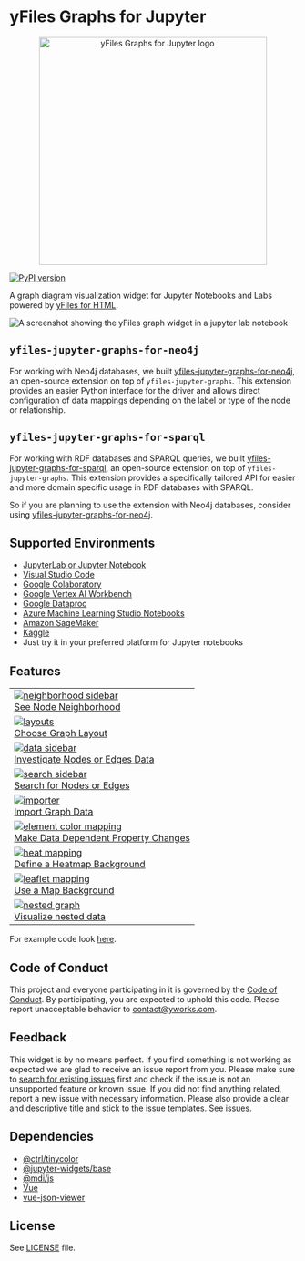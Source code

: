 # yFiles Graphs for Jupyter

<p align="center">
    <img src="https://raw.githubusercontent.com/yWorks/yfiles-jupyter-graphs/main/screenshots/yfiles-jupyter-graphs-logo.svg" alt='yFiles Graphs for Jupyter logo'  width="400px" style='max-width: 400px'>
</p>

[![PyPI version](https://badge.fury.io/py/yfiles-jupyter-graphs.svg)](https://badge.fury.io/py/yfiles-jupyter-graphs)

A graph diagram visualization widget for Jupyter Notebooks and Labs powered by [yFiles for HTML](https://www.yfiles.com/the-yfiles-sdk/web/yfiles-for-html?utm_campaign=yfiles4jupyter&utm_source=github&utm_medium=readme).

![A screenshot showing the yFiles graph widget in a jupyter lab notebook](https://raw.githubusercontent.com/yWorks/yfiles-jupyter-graphs/main/screenshots/yfiles-jupyter-graphs-introduction.png)

## `yfiles-jupyter-graphs-for-neo4j`

For working with Neo4j databases, we
built [yfiles-jupyter-graphs-for-neo4j](https://github.com/yWorks/yfiles-jupyter-graphs-for-neo4j/), an open-source
extension on top of `yfiles-jupyter-graphs`. This extension provides an easier Python interface for the
driver and allows direct configuration of data mappings depending on the label or type of the node or relationship.

## `yfiles-jupyter-graphs-for-sparql`

For working with RDF databases and SPARQL queries, we built
[yfiles-jupyter-graphs-for-sparql](https://github.com/yWorks/yfiles-jupyter-graphs-for-sparql/), an open-source
extension on top of `yfiles-jupyter-graphs`. This extension provides a specifically tailored API for easier and more
domain specific usage in RDF databases with SPARQL.

So if you are planning to use the extension with Neo4j databases, consider
using [yfiles-jupyter-graphs-for-neo4j](https://github.com/yWorks/yfiles-jupyter-graphs-for-neo4j/).

## Supported Environments
- [JupyterLab or Jupyter Notebook](https://jupyter.org/)
- [Visual Studio Code](https://code.visualstudio.com/)
- [Google Colaboratory](https://colab.research.google.com/)
- [Google Vertex AI Workbench](https://cloud.google.com/vertex-ai)
- [Google Dataproc](https://cloud.google.com/dataproc)
- [Azure Machine Learning Studio Notebooks](https://azure.microsoft.com/en-us/products/machine-learning/)
- [Amazon SageMaker](https://aws.amazon.com/sagemaker/)
- [Kaggle](https://www.kaggle.com)
- Just try it in your preferred platform for Jupyter notebooks

## Features
<table>
    <tr>
        <td><a href="https://github.com/yWorks/yfiles-jupyter-graphs/blob/main/examples/28_little-alchemy_example.ipynb"><img src="https://raw.githubusercontent.com/yWorks/yfiles-jupyter-graphs/main/screenshots/neighborhood.png" title="See Node Neighborhood" alt="neighborhood sidebar"></a><br>
        <a href="https://github.com/yWorks/yfiles-jupyter-graphs/blob/main/examples/28_little-alchemy_example.ipynb">See Node Neighborhood</a></td>
    </tr>
    <tr>
        <td><a href="https://github.com/yWorks/yfiles-jupyter-graphs/blob/main/examples/22_layouts.ipynb"><img src="https://raw.githubusercontent.com/yWorks/yfiles-jupyter-graphs/main/screenshots/layouts.png" title="Choose Graph Layout" alt="layouts"></a><br>
        <a href="https://github.com/yWorks/yfiles-jupyter-graphs/blob/main/examples/22_layouts.ipynb">Choose Graph Layout</a></td>
    </tr>
    <tr>
        <td><a href="https://github.com/yWorks/yfiles-jupyter-graphs/blob/main/examples/23_sidebar.ipynb"><img src="https://raw.githubusercontent.com/yWorks/yfiles-jupyter-graphs/main/screenshots/data.png" title="Investigate Nodes and Edges Data" alt="data sidebar"></a><br>
        <a href="https://github.com/yWorks/yfiles-jupyter-graphs/blob/main/examples/23_sidebar.ipynb">Investigate Nodes or Edges Data</a></td>
    </tr>
    <tr>
        <td><a href="https://github.com/yWorks/yfiles-jupyter-graphs/blob/main/examples/23_sidebar.ipynb"><img src="https://raw.githubusercontent.com/yWorks/yfiles-jupyter-graphs/main/screenshots/search.png" title="Search for Nodes or Edges" alt="search sidebar"></a><br>
        <a href="https://github.com/yWorks/yfiles-jupyter-graphs/blob/main/examples/23_sidebar.ipynb">Search for Nodes or Edges</a></td>
    </tr>
    <tr>
        <td><a href="https://github.com/yWorks/yfiles-jupyter-graphs/blob/main/examples/13_networkx_import.ipynb"><img src="https://raw.githubusercontent.com/yWorks/yfiles-jupyter-graphs/main/screenshots/importer.png" title="Import Graph Data" alt="importer"></a><br>
        <a href="https://github.com/yWorks/yfiles-jupyter-graphs/blob/main/examples/13_networkx_import.ipynb">Import Graph Data</a></td>
    </tr>
    <tr>
        <td><a href="https://github.com/yWorks/yfiles-jupyter-graphs/blob/main/examples/03_color_mapping.ipynb"><img src="https://raw.githubusercontent.com/yWorks/yfiles-jupyter-graphs/main/screenshots/element_color_mapping.png" title="Make Data Dependent Property Changes" alt="element color mapping"></a><br>
        <a href="https://github.com/yWorks/yfiles-jupyter-graphs/blob/main/examples/03_color_mapping.ipynb">Make Data Dependent Property Changes</a></td>
    </tr>
    <tr>
        <td><a href="https://github.com/yWorks/yfiles-jupyter-graphs/blob/main/examples/29_heat_mapping.ipynb"><img src="https://raw.githubusercontent.com/yWorks/yfiles-jupyter-graphs/main/screenshots/heat_mapping.png" title="Define a heatmap background" alt="heat mapping"></a><br>
        <a href="https://github.com/yWorks/yfiles-jupyter-graphs/blob/main/examples/29_heat_mapping.ipynb">Define a Heatmap Background</a></td>
    </tr>
    <tr>
        <td><a href="https://github.com/yWorks/yfiles-jupyter-graphs/blob/main/examples/30_leaflet_mapping.ipynb"><img src="https://raw.githubusercontent.com/yWorks/yfiles-jupyter-graphs/main/screenshots/leaflet_map.png" title="Use a Map background" alt="leaflet mapping"></a><br>
        <a href="https://github.com/yWorks/yfiles-jupyter-graphs/blob/main/examples/30_leaflet_mapping.ipynb">Use a Map Background</a></td>
    </tr>
    <tr>
        <td><a href="https://github.com/yWorks/yfiles-jupyter-graphs/blob/main/examples/31_nested_graphs.ipynb"><img src="https://raw.githubusercontent.com/yWorks/yfiles-jupyter-graphs/main/screenshots/nesting.png" title="Visualize nested data" alt="nested graph"></a><br>
        <a href="https://github.com/yWorks/yfiles-jupyter-graphs/blob/main/examples/31_nested_graphs.ipynb">Visualize nested data</a></td>
    </tr>
</table>

For example code look [here](https://github.com/yWorks/yfiles-jupyter-graphs/tree/master/examples).

## Code of Conduct
This project and everyone participating in it is governed by the [Code of Conduct](https://github.com/yWorks/yfiles-jupyter-graphs/blob/master/CODE_OF_CONDUCT.md).
By participating, you are expected to uphold this code.
Please report unacceptable behavior to [contact@yworks.com](mailto:contact@yworks.com).

## Feedback
This widget is by no means perfect.
If you find something is not working as expected
we are glad to receive an issue report from you.
Please make sure to [search for existing issues](https://github.com/yWorks/yfiles-jupyter-graphs/search?q=is%3Aissue+repo%3AyWorks%2Fyfiles-jupyter-graphs&type=issues) first
and check if the issue is not an unsupported feature or known issue.
If you did not find anything related, report a new issue with necessary information.
Please also provide a clear and descriptive title and stick to the issue templates.
See [issues](https://github.com/yWorks/yfiles-jupyter-graphs/issues).

## Dependencies
- [@ctrl/tinycolor](https://github.com/scttcper/tinycolor)
- [@jupyter-widgets/base](https://github.com/jupyter-widgets/ipywidgets)
- [@mdi/js](https://github.com/Templarian/MaterialDesign-JS)
- [Vue](https://vuejs.org/)
- [vue-json-viewer](https://github.com/chenfengjw163/vue-json-viewer)

## License
See [LICENSE](https://github.com/yWorks/yfiles-jupyter-graphs/blob/main/LICENSE.md) file.
